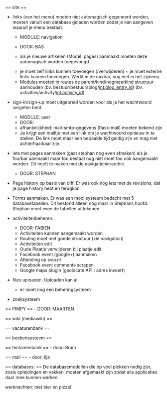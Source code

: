 == site ==

* links (van het menu) moeten niet automagisch gegeneerd worden, moeten vanuit
een database geladen worden zodat je kan aangeven waaruit je menu bestaat.
    - MODULE: navigation
    - DOOR: BAS

    - als je nieuwe artikelen (Model: pages) aanmaakt moeten deze automagisch worden toegevoegd
    + je moet zelf links kunnen toevoegen (/verwijderen)
    ~ je moet externe links kunnen toevoegen.
        Werkt in de navbar, nog niet in het zijmenu.
    - Modules moeten in routes de parent/kind/nogmeerkind structuur aanhouden
      (bv. bestuur/bestuursblog/<int:blog_entry_id>)
      (bv. activities/activity/<int:activity_id>)

* sign-in/sign-up moet uitgebreid worden voor als je het wachtwoord vergeten bent.
    - MODULE: user
    - DOOR:
    - afhankelijkheid: mail-smtp-gegevens (flask-mail) moeten bekend zijn
    - Je krijgt een mailtje met een link om je wachtwoord opnieuw in te stellen.
    De link moet maar een bepaalde tijd geldig zijn en mag niet achterhaalbaar
    zijn.

* iets met pages aanmaken (gaat stephan nog even afmaken) als je foo/bar aanmaakt
maar foo bestaat nog niet moet foo ook aangemaakt worden. Dit heeft te maken met
de navigatiehierarchie.
    - DOOR: STEPHAN

* Page history op basis van diff. Er was ook nog iets met de revisions, dat je
page history hebt en terugkan

* Forms aanmaken. Er was een mooi systeem bedacht met 5 databasetabellen. Dit
bestond alleen nog maar in Stephans hoofd. Stephan moet even de tabellen
uittekenen.

* activiteitenbeheren.
    - DOOR: FABIEN
    + Activiteiten kunnen aangemaakt worden
    - Routing moet met goede structuur (zie navigation)
    - Activiteiten edit
    - Oude Plaatje verwijderen bij plaatje edit
    - Facebook event (google+) aanmaken
    - Attending op svia.nl
    - Facebook event comments scrapen
    - Google maps plugin (geolocate API : adres invoert)
    
* files uploaden. Uploaden kan al
    - er moet nog een beheringsysteem

* zoeksysteem

== PIMPY ==
    - DOOR: MAARTEN

== wiki (mediawiki) ==

== vacaturenbank ==

== boekensysteem ==

== tentamenbank ==
    - door: Bram

== mail ==
    - door: Ilja

== databases: ==
De databasemodellen die op veel plekken nodig zijn, zoals opleidingen en vakken,
moeten afgemaakt zijn zodat alle applicaties daar mee kunnen werken.



werknachten: met bier en pizza!
